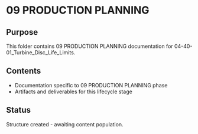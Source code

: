 # 09 PRODUCTION PLANNING

## Purpose
This folder contains 09 PRODUCTION PLANNING documentation for 04-40-01_Turbine_Disc_Life_Limits.

## Contents
- Documentation specific to 09 PRODUCTION PLANNING phase
- Artifacts and deliverables for this lifecycle stage

## Status
Structure created - awaiting content population.
